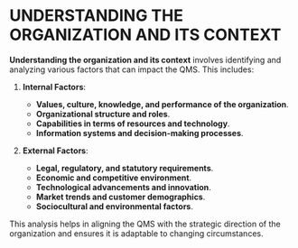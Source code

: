 # UNDERSTANDING THE ORGANIZATION AND ITS CONTEXT

**Understanding the organization and its context** involves identifying and analyzing various factors that can impact the QMS. This includes:

1. **Internal Factors**:
   - **Values, culture, knowledge, and performance of the organization**.
   - **Organizational structure and roles**.
   - **Capabilities in terms of resources and technology**.
   - **Information systems and decision-making processes**.

2. **External Factors**:
   - **Legal, regulatory, and statutory requirements**.
   - **Economic and competitive environment**.
   - **Technological advancements and innovation**.
   - **Market trends and customer demographics**.
   - **Sociocultural and environmental factors**.

This analysis helps in aligning the QMS with the strategic direction of the organization and ensures it is adaptable to changing circumstances.
